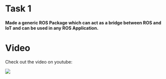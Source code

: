 # Task 1

#### Made a generic ROS Package which can act as a bridge between ROS and IoT and can be used in any ROS Application.

# Video

Check out the video on youtube:

[![](http://img.youtube.com/vi/zbLAQjaag84/0.jpg)](http://www.youtube.com/watch?v=zbLAQjaag84 "eYRC_VB_task_1")
